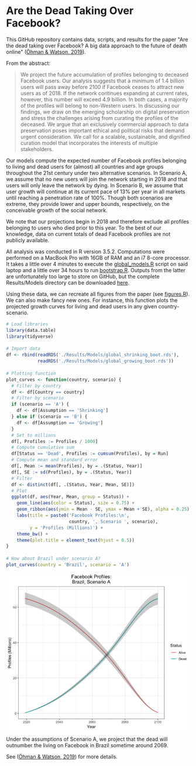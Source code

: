 Are the Dead Taking Over Facebook?
================

This GitHub repository contains data, scripts, and results for the paper "Are the dead taking over Facebook? A big data approach to the future of death online" ([Öhman & Watson, 2019](https://arxiv.org/abs/1811.03416)).

From the abstract:

> We project the future accumulation of profiles belonging to deceased Facebook users. Our analysis suggests that a minimum of 1.4 billion users will pass away before 2100 if Facebook ceases to attract new users as of 2018. If the network continues expanding at current rates, however, this number will exceed 4.9 billion. In both cases, a majority of the profiles will belong to non-Western users. In discussing our findings, we draw on the emerging scholarship on digital preservation and stress the challenges arising from curating the profiles of the deceased. We argue that an exclusively commercial approach to data preservation poses important ethical and political risks that demand urgent consideration. We call for a scalable, sustainable, and dignified curation model that incorporates the interests of multiple stakeholders.

Our models compute the expected number of Facebook profiles belonging to living and dead users for (almost) all countries and age groups throughout the 21st century under two alternative scenarios. In Scenario A, we assume that no new users will join the network starting in 2018 and that users will only leave the network by dying. In Scenario B, we assume that user growth will continue at its current pace of 13% per year in all markets until reaching a penetration rate of 100%. Though both scenarios are extreme, they provide lower and upper bounds, respectively, on the conceivable growth of the social network.

We note that our projections begin in 2018 and therefore exclude all profiles belonging to users who died prior to this year. To the best of our knowledge, data on current totals of dead Facebook profiles are not publicly available.

All analysis was conducted in R version 3.5.2. Computations were performed on a MacBook Pro with 16GB of RAM and an i7 8-core processor. It takes a little over 4 minutes to execute the [global\_models.R](https://github.com/dswatson/Deaths_on_FB/blob/master/Scripts/global_models.R) script on said laptop and a little over 34 hours to run [bootstrap.R](https://github.com/dswatson/Deaths_on_FB/blob/master/Scripts/bootstrap.R). Outputs from the latter are unfortunately too large to store on GitHub, but the complete Results/Models directory can be downloaded [here](https://drive.google.com/open?id=17mDhIJbiOX8pgaj2Dy7cXABBLkgeAPzB).

Using these data, we can recreate all figures from the paper (see [figures.R](https://github.com/dswatson/Deaths_on_FB/blob/master/Scripts/figures.R)). We can also make fancy new ones. For instance, this function plots the projected growth curves for living and dead users in any given country-scenario.

``` r
# Load libraries
library(data.table)
library(tidyverse)

# Import data
df <- rbind(readRDS('./Results/Models/global_shrinking_boot.rds'),
            readRDS('./Results/Models/global_growing_boot.rds'))

# Plotting function
plot_curves <- function(country, scenario) {
  # Filter by country
  df <- df[Country == country]
  # Filter by scenario
  if (scenario == 'A') {
    df <- df[Assumption == 'Shrinking']
  } else if (scenario == 'B') {
    df <- df[Assumption == 'Growing']
  }
  # Set to millions
  df[, Profiles := Profiles / 1000]
  # Compute cumulative sum
  df[Status == 'Dead', Profiles := cumsum(Profiles), by = Run]
  # Compute mean and standard error
  df[, Mean := mean(Profiles), by = .(Status, Year)]
  df[, SE := sd(Profiles), by = .(Status, Year)]
  # Filter
  df <- distinct(df[, .(Status, Year, Mean, SE)])
  # Plot
  ggplot(df, aes(Year, Mean, group = Status)) + 
    geom_line(aes(color = Status), size = 0.75) + 
    geom_ribbon(aes(ymin = Mean - SE, ymax = Mean + SE), alpha = 0.25) + 
    labs(title = paste0('Facebook Profiles:\n', 
                        country, ', Scenario ', scenario),
         y = 'Profiles (Millions)') + 
    theme_bw() + 
    theme(plot.title = element_text(hjust = 0.5))
}

# How about Brazil under scenario A?
plot_curves(country = 'Brazil', scenario = 'A')
```

<p align='center'>
<img src="README_files/figure-markdown_github/curves-1.png" style="display: block; margin: auto;" />
</p>

Under the assumptions of Scenario A, we project that the dead will outnumber the living on Facebook in Brazil sometime around 2069.

See ([Öhman & Watson, 2019](https://arxiv.org/abs/1811.03416)) for more details.
